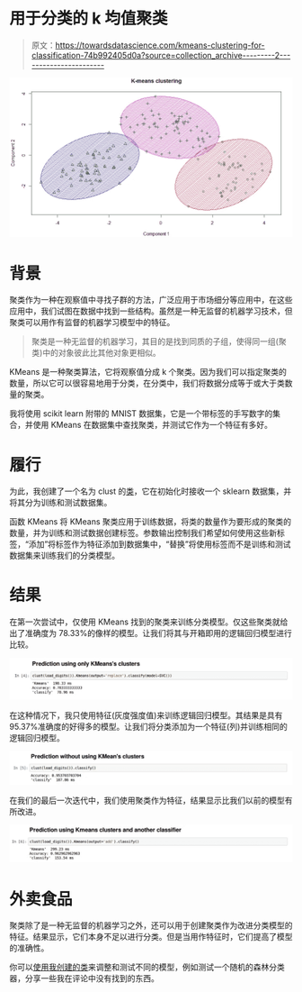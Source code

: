 # 用于分类的 k 均值聚类

> 原文：<https://towardsdatascience.com/kmeans-clustering-for-classification-74b992405d0a?source=collection_archive---------2----------------------->

![](img/bb3e22bf18dd1951c6033781638c3ef3.png)

# 背景

聚类作为一种在观察值中寻找子群的方法，广泛应用于市场细分等应用中，在这些应用中，我们试图在数据中找到一些结构。虽然是一种无监督的机器学习技术，但聚类可以用作有监督的机器学习模型中的特征。

> 聚类是一种无监督的机器学习，其目的是找到同质的子组，使得同一组(聚类)中的对象彼此比其他对象更相似。

KMeans 是一种聚类算法，它将观察值分成 k 个聚类。因为我们可以指定聚类的数量，所以它可以很容易地用于分类，在分类中，我们将数据分成等于或大于类数量的聚类。

我将使用 scikit learn 附带的 MNIST 数据集，它是一个带标签的手写数字的集合，并使用 KMeans 在数据集中查找聚类，并测试它作为一个特征有多好。

# 履行

为此，我创建了一个名为 clust 的[类](http://nbviewer.jupyter.org/github/mudassirkhan19/cluster-classification/blob/master/Kmeans_classification.ipynb)，它在初始化时接收一个 sklearn 数据集，并将其分为训练和测试数据集。

函数 KMeans 将 KMeans 聚类应用于训练数据，将类的数量作为要形成的聚类的数量，并为训练和测试数据创建标签。参数输出控制我们希望如何使用这些新标签，“添加”将标签作为特征添加到数据集中，“替换”将使用标签而不是训练和测试数据集来训练我们的分类模型。

# 结果

在第一次尝试中，仅使用 KMeans 找到的聚类来训练分类模型。仅这些聚类就给出了准确度为 78.33%的像样的模型。让我们将其与开箱即用的逻辑回归模型进行比较。

![](img/74346ef09ecd80b15fcc2923f6fecda6.png)

在这种情况下，我只使用特征(灰度强度值)来训练逻辑回归模型。其结果是具有 95.37%准确度的好得多的模型。让我们将分类添加为一个特征(列)并训练相同的逻辑回归模型。

![](img/518637a60083b175ef6f002513789ce7.png)

在我们的最后一次迭代中，我们使用聚类作为特征，结果显示比我们以前的模型有所改进。

![](img/02bc00f3466a45f3eb26c4e101a3dbc8.png)

# 外卖食品

聚类除了是一种无监督的机器学习之外，还可以用于创建聚类作为改进分类模型的特征。结果显示，它们本身不足以进行分类。但是当用作特征时，它们提高了模型的准确性。

你可以[使用我创建的类](http://nbviewer.jupyter.org/github/mudassirkhan19/cluster-classification/blob/master/Kmeans_classification.ipynb)来调整和测试不同的模型，例如测试一个随机的森林分类器，分享一些我在评论中没有找到的东西。